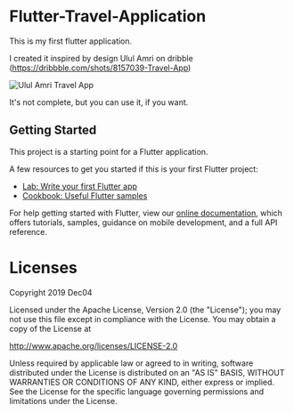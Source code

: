 # Flutter-Travel-Application

This is my first flutter application.

I created it inspired by design Ulul Amri on dribble
(https://dribbble.com/shots/8157039-Travel-App)

![Ulul Amri Travel App](https://cdn.dribbble.com/users/3975359/screenshots/8157039/media/0ce352124382812c3de3ddaf677a2589.jpg)

It's not complete, but you can use it, if you want.

## Getting Started

This project is a starting point for a Flutter application.

A few resources to get you started if this is your first Flutter project:

- [Lab: Write your first Flutter app](https://flutter.dev/docs/get-started/codelab)
- [Cookbook: Useful Flutter samples](https://flutter.dev/docs/cookbook)

For help getting started with Flutter, view our
[online documentation](https://flutter.dev/docs), which offers tutorials,
samples, guidance on mobile development, and a full API reference.

# Licenses

Copyright 2019 Dec04

Licensed under the Apache License, Version 2.0 (the "License");
you may not use this file except in compliance with the License.
You may obtain a copy of the License at

   http://www.apache.org/licenses/LICENSE-2.0

Unless required by applicable law or agreed to in writing, software
distributed under the License is distributed on an "AS IS" BASIS,
WITHOUT WARRANTIES OR CONDITIONS OF ANY KIND, either express or implied.
See the License for the specific language governing permissions and
limitations under the License.
